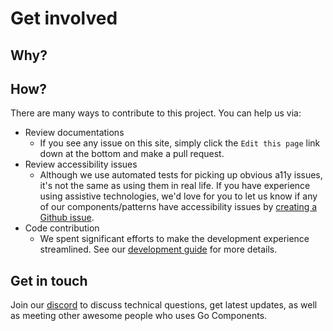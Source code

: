 # Get involved

## Why? 


## How?

There are many ways to contribute to this project. You can help us via:

- Review documentations
  - If you see any issue on this site, simply click the `Edit this page` link down at the bottom and make a pull request.
- Review accessibility issues
  - Although we use automated tests for picking up obvious a11y issues, it's not the same as using them in real life. If you have experience using assistive technologies, we'd love for you to let us know if any of our components/patterns have accessibility issues by [creating a Github issue](https://github.com/go-components/go-components/issues/new?assignees=&labels=a11y%2C+bug&template=a11y-issue.md&title=%5BA11y+BUG%5D).
- Code contribution
  - We spent significant efforts to make the development experience streamlined. See our [development guide](./development-guide) for more details.

## Get in touch

Join our [discord](https://discord.gg/g7cuQAdPfS) to discuss technical questions, get latest updates, as well as meeting other awesome people who uses Go Components. 